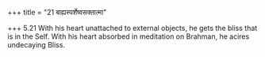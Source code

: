 +++
title = "21 बाह्यस्पर्शेष्वसक्तात्मा"

+++
5.21 With his heart unattached to external objects, he gets the bliss
that is in the Self. With his heart absorbed in meditation on Brahman,
he acires undecaying Bliss.
